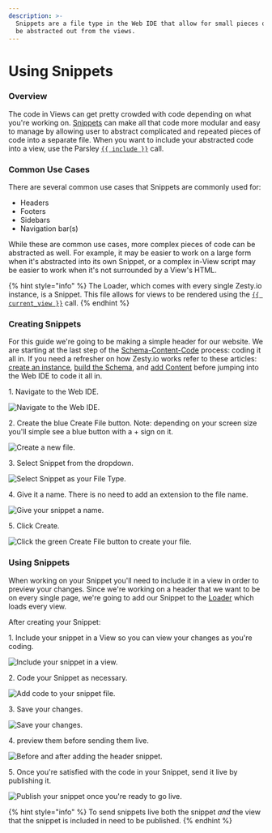 ```yaml
---
description: >-
  Snippets are a file type in the Web IDE that allow for small pieces of code to
  be abstracted out from the views.
---
```


# Using Snippets

### &#x20;Overview&#x20;

The code in Views can get pretty crowded with code depending on what you're working on. [Snippets](https://zesty.org/glossary#snippet) can make all that code more modular and easy to manage by allowing user to abstract complicated and repeated pieces of code into a separate file. When you want to include your abstracted code into a view, use the Parsley [`{{ include }}`](https://zesty.org/services/web-engine/introduction-to-parsley/include) call.&#x20;

### Common Use Cases&#x20;

There are several common use cases that Snippets are commonly used for:&#x20;

* Headers&#x20;
* Footers&#x20;
* Sidebars&#x20;
* Navigation bar(s)&#x20;

While these are common use cases, more complex pieces of code can be abstracted as well. For example, it may be easier to work on a large form when it's abstracted into its own Snippet, or a complex in-View script may be easier to work when it's not surrounded by a View's HTML.&#x20;

{% hint style="info" %}
The Loader, which comes with every single Zesty.io instance, is a Snippet. This file allows for views to be rendered using the [`{{ current_view }}`](https://zesty.org/services/web-engine/introduction-to-parsley/parsley-index#current\_view) call.&#x20;
{% endhint %}

### Creating Snippets&#x20;

For this guide we're going to be making a simple header for our website. We are starting at the last step of the [Schema-Content-Code](https://zesty.org/guides/the-connection-between-schema-content-and-code) process: coding it all in. If you need a refresher on how Zesty.io works refer to these articles: [create an instance](https://zesty.org/guides/how-to-create-a-new-instance), [build the Schema](https://zesty.org/guides/building-the-schema-and-selecting-fields), and [add Content](https://zesty.org/services/manager-ui/content/adding-and-managing-content) before jumping into the Web IDE to code it all in.&#x20;

1\. Navigate to the Web IDE.

![Navigate to the Web IDE.](../../.gitbook/assets/01-create-snippet-navigate-to-ide.png)

2\. Create the blue Create File button. Note: depending on your screen size you'll simple see a blue button with a + sign on it.

![Create a new file.](../../.gitbook/assets/02-create-snippet-blue-create-file-button.png)

3\. Select Snippet from the dropdown.

![Select Snippet as your File Type.](../../.gitbook/assets/03-create-snippet-select-snippet-from-dropdown.png)

4\. Give it a name. There is no need to add an extension to the file name.&#x20;

![Give your snippet a name.](../../.gitbook/assets/04-create-snippet-name-it.png)

5\. Click Create.

![Click the green Create File button to create your file.](../../.gitbook/assets/05-create-snippet-click-create-file.png)

### Using Snippets

When working on your Snippet you'll need to include it in a view in order to preview your changes. Since we're working on a header that we want to be on every single page, we're going to add our Snippet to the [Loader](https://zesty.org/services/manager-ui/editor/outputting-content#loader) which loads every view.

After creating your Snippet:&#x20;

1\. Include your snippet in a View so you can view your changes as you're coding.

![Include your snippet in a view.](../../.gitbook/assets/01-use-snip-include-in-view.png)

2\. Code your Snippet as necessary.

![Add code to your snippet file.](../../.gitbook/assets/02-use-snip-code-snippet-as-necessary.png)

3\. Save your changes.&#x20;

![Save your changes.](../../.gitbook/assets/03-use-snip-save-changes.png)

4\. preview them before sending them live.

![Before and after adding the header snippet.](../../.gitbook/assets/snippets-before-and-after.png)

5\. Once you're satisfied with the code in your Snippet, send it live by publishing it.

![Publish your snippet once you're ready to go live.](../../.gitbook/assets/05-use-snip-send-live.png)

{% hint style="info" %}
To send snippets live both the snippet _and_ the view that the snippet is included in need to be published.
{% endhint %}
